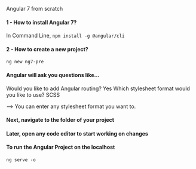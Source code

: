 Angular 7 from scratch 

#### 1 - How to install Angular 7? 
In Command Line, 
`npm install -g @angular/cli`

#### 2 - How to create a new project? 
`ng new ng7-pre`

#### Angular will ask you questions like...
Would you like to add Angular routing? Yes
Which stylesheet format would you like to use? SCSS

--> You can enter any stylesheet format you want to. 

#### Next, navigate to the folder of your project

#### Later, open any code editor to start working on changes

#### To run the Angular Project on the localhost 
`ng serve -o`


